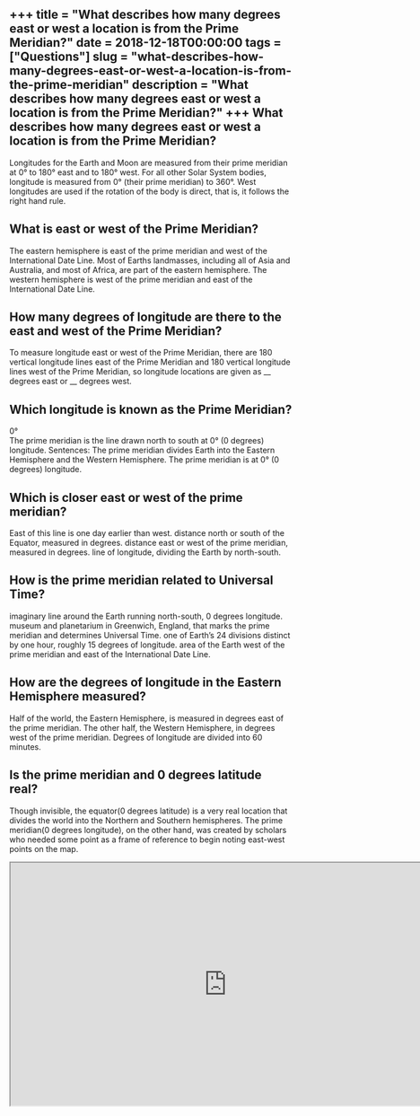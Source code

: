 +++
title = "What describes how many degrees east or west a location is from the Prime Meridian?"
date = 2018-12-18T00:00:00
tags = ["Questions"]
slug = "what-describes-how-many-degrees-east-or-west-a-location-is-from-the-prime-meridian"
description = "What describes how many degrees east or west a location is from the Prime Meridian?"
+++
What describes how many degrees east or west a location is from the Prime Meridian?
-----------------------------------------------------------------------------------

Longitudes for the Earth and Moon are measured from their prime meridian at 0° to 180° east and to 180° west. For all other Solar System bodies, longitude is measured from 0° (their prime meridian) to 360°. West longitudes are used if the rotation of the body is direct, that is, it follows the right hand rule.

What is east or west of the Prime Meridian?
-------------------------------------------

The eastern hemisphere is east of the prime meridian and west of the International Date Line. Most of Earths landmasses, including all of Asia and Australia, and most of Africa, are part of the eastern hemisphere. The western hemisphere is west of the prime meridian and east of the International Date Line.

How many degrees of longitude are there to the east and west of the Prime Meridian?
-----------------------------------------------------------------------------------

To measure longitude east or west of the Prime Meridian, there are 180 vertical longitude lines east of the Prime Meridian and 180 vertical longitude lines west of the Prime Meridian, so longitude locations are given as \_\_ degrees east or \_\_ degrees west.

Which longitude is known as the Prime Meridian?
-----------------------------------------------

0°  
The prime meridian is the line drawn north to south at 0° (0 degrees) longitude. Sentences: The prime meridian divides Earth into the Eastern Hemisphere and the Western Hemisphere. The prime meridian is at 0° (0 degrees) longitude.

Which is closer east or west of the prime meridian?
---------------------------------------------------

East of this line is one day earlier than west. distance north or south of the Equator, measured in degrees. distance east or west of the prime meridian, measured in degrees. line of longitude, dividing the Earth by north-south.

How is the prime meridian related to Universal Time?
----------------------------------------------------

imaginary line around the Earth running north-south, 0 degrees longitude. museum and planetarium in Greenwich, England, that marks the prime meridian and determines Universal Time. one of Earth’s 24 divisions distinct by one hour, roughly 15 degrees of longitude. area of the Earth west of the prime meridian and east of the International Date Line.

How are the degrees of longitude in the Eastern Hemisphere measured?
--------------------------------------------------------------------

Half of the world, the Eastern Hemisphere, is measured in degrees east of the prime meridian. The other half, the Western Hemisphere, in degrees west of the prime meridian. Degrees of longitude are divided into 60 minutes.

Is the prime meridian and 0 degrees latitude real?
--------------------------------------------------

Though invisible, the equator(0 degrees latitude) is a very real location that divides the world into the Northern and Southern hemispheres. The prime meridian(0 degrees longitude), on the other hand, was created by scholars who needed some point as a frame of reference to begin noting east-west points on the map.

<iframe allow="accelerometer; autoplay; clipboard-write; encrypted-media; gyroscope; picture-in-picture" allowfullscreen="" class="__youtube_prefs__  epyt-is-override  no-lazyload" data-no-lazy="1" data-origheight="433" data-origwidth="770" data-skipgform_ajax_framebjll="" height="433" id="_ytid_42065" loading="lazy" src="https://www.youtube.com/embed/HvCvANs7O7k?enablejsapi=1&autoplay=0&cc_load_policy=0&cc_lang_pref=&iv_load_policy=1&loop=0&modestbranding=0&rel=1&fs=1&playsinline=0&autohide=2&theme=dark&color=red&controls=1&" title="YouTube player" width="770"></iframe>